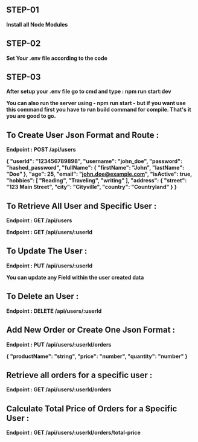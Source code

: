 ## **STEP-01**

**Install all Node Modules**

## **STEP-02**

**Set Your .env file according to the code**

## **STEP-03**

**After setup your .env file go to cmd and type : npm run start:dev**

**You can also run the server using - npm run start - but if you want use this command first you have to run build command for compile. That's it you are good to go.**


## **To Create User Json Format and Route :**
**Endpoint : POST /api/users**

**{
        "userId": "123456789898",
        "username": "john_doe",
        "password": "hashed_password",
        "fullName": {
            "firstName": "John",
            "lastName": "Doe"
        },
        "age": 25,
        "email": "john.doe@example.com",
        "isActive": true,
        "hobbies": [
            "Reading",
            "Traveling",
            "writing"
        ],
        "address": {
            "street": "123 Main Street",
            "city": "Cityville",
            "country": "Countryland"
        }
}**


## **To Retrieve All User and Specific User :**

**Endpoint : GET /api/users**

**Endpoint : GET /api/users/:userId**
 
## **To Update The User :**

**Endpoint : PUT /api/users/:userId**

**You can update any Field within the user created data**

## **To Delete an User :**

**Endpoint : DELETE /api/users/:userId**

## **Add New Order or Create One Json Format :**
**Endpoint : PUT /api/users/:userId/orders**

**{
    "productName": "string",
    "price": "number",
    "quantity": "number"
}**

##  **Retrieve all orders for a specific user :**
**Endpoint : GET /api/users/:userId/orders**

## **Calculate Total Price of Orders for a Specific User :**
**Endpoint : GET /api/users/:userId/orders/total-price**